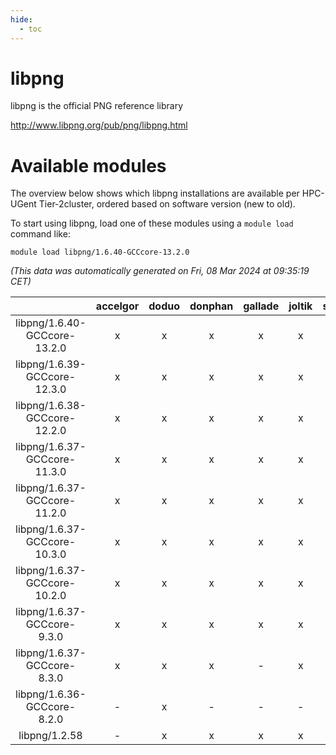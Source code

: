 ```yaml
---
hide:
  - toc
---
```


libpng
======


libpng is the official PNG reference library

http://www.libpng.org/pub/png/libpng.html
# Available modules


The overview below shows which libpng installations are available per HPC-UGent Tier-2cluster, ordered based on software version (new to old).

To start using libpng, load one of these modules using a `module load` command like:

```shell
module load libpng/1.6.40-GCCcore-13.2.0
```

*(This data was automatically generated on Fri, 08 Mar 2024 at 09:35:19 CET)*  

| |accelgor|doduo|donphan|gallade|joltik|skitty|
| :---: | :---: | :---: | :---: | :---: | :---: | :---: |
|libpng/1.6.40-GCCcore-13.2.0|x|x|x|x|x|x|
|libpng/1.6.39-GCCcore-12.3.0|x|x|x|x|x|x|
|libpng/1.6.38-GCCcore-12.2.0|x|x|x|x|x|x|
|libpng/1.6.37-GCCcore-11.3.0|x|x|x|x|x|x|
|libpng/1.6.37-GCCcore-11.2.0|x|x|x|x|x|x|
|libpng/1.6.37-GCCcore-10.3.0|x|x|x|x|x|x|
|libpng/1.6.37-GCCcore-10.2.0|x|x|x|x|x|x|
|libpng/1.6.37-GCCcore-9.3.0|x|x|x|x|x|x|
|libpng/1.6.37-GCCcore-8.3.0|x|x|x|-|x|x|
|libpng/1.6.36-GCCcore-8.2.0|-|x|-|-|-|-|
|libpng/1.2.58|-|x|x|x|x|x|
